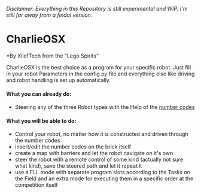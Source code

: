 *Disclaimer: Everything in this Repository is still experimental and WIP.
I'm still far away from a findal version.*

# CharlieOSX
*By XilefTech from the "Lego Spirits"

CharlieOSX is the best choice as a program for your specific robot.
Just fill in your robot Parameters in the config.py file and everything else like driving and robot handling is set up automatically.

#### What you can already do:
- Steering any of the three Robot types with the Help of the [number codes](https://docs.google.com/spreadsheets/d/1DmdYeWCkykAH5O6e8qv4fGR5aR4e66AjW1zxPTqASJo/edit?usp=sharing)

#### What you will be able to do:
- Control your robot, no matter how it is constructed and driven through the number codes
- insert/edit the number codes on the brick itself
- create a map with barriers and let the robot navigate on it's own
- steer the robot with a remote control of some kind (actually not sure what kind), save the steered path and let it repeat it
- use a FLL mode with separate program slots according to the Tasks on the Field and an extra mode for executing them in a specific order at the competition itself
